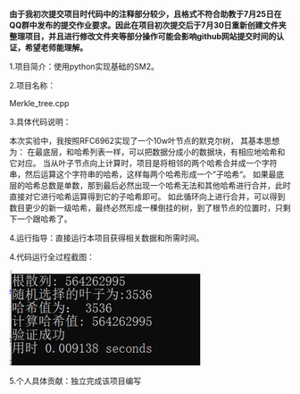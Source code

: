 **由于我初次提交项目时代码中的注释部分较少，且格式不符合助教于7月25日在QQ群中发布的提交作业要求。因此在项目初次提交后于7月30日重新创建文件夹整理项目，并且进行修改文件夹等部分操作可能会影响github网站提交时间的认证，希望老师能理解。**

1.项目简介：使用python实现基础的SM2。

2.项目名称：

Merkle_tree.cpp

3.具体代码说明：

本次实验中，我按照RFC6962实现了一个10w叶节点的默克尔树，
其基本思想为：
在最底层，和哈希列表一样，可以把数据分成小的数据块，有相应地哈希和它对应。
当从叶子节点向上计算时，项目是将相邻的两个哈希合并成一个字符串，然后运算这个字符串的哈希，这样每两个哈希形成一个”子哈希“。
如果最底层的哈希总数是单数，那到最后必然出现一个哈希无法和其他哈希进行合并，此时直接对它进行哈希运算得到它的子哈希即可。
如此循环向上进行合并，可以得到数目更少的新一级哈希，最终必然形成一棵倒挂的树，到了根节点的位置时，只剩下一个跟哈希了。


4.运行指导：直接运行本项目获得相关数据和所需时间。


4.代码运行全过程截图：



![image](https://github.com/q7oyv3vkal/Innovation-and-Entrepreneurship-Projects/blob/main/image/merkletree.png)





5.个人具体贡献：独立完成该项目编写

